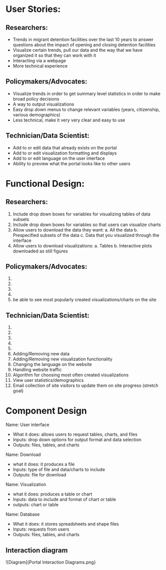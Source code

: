 # User Stories:

## Researchers:
- Trends in migrant detention facilities over the last 10 years to answer questions about the impact of opening and closing detention facilities
- Visualize certain trends, pull our data and the way that we have organized it so that they can work with it
- Interacting via a webpage 
- More technical experience

## Policymakers/Advocates:
- Visualize trends in order to get summary level statistics in order to make broad policy decisions
- A way to output visualizations
- Easy drop down menus to change relevant variables (years, citizenship, various demographics)
- Less technical, make it very very clear and easy to use


## Technician/Data Scientist:
- Add to or edit data that already exists on the portal
- Add to or edit visualization formatting and displays
- Add to or edit language on the user interface
- Ability to preview what the portal looks like to other users

# Functional Design: 

## Researchers:

1. Include drop down boxes for variables for visualizing tables of data subsets
2. Include drop down boxes for variables so that users can visualize charts
3. Allow users to download the data they want:
  a. All the data
  b. Prespecified subsets of the data
  c. Data that you visualized through the interface
4. Allow users to download visualizations:
  a. Tables
  b. Interactive plots downloaded as still figures

## Policymakers/Advocates:
1. 
2. 
3.
4. 
5. be able to see most popularly created visualizations/charts on the site 


## Technician/Data Scientist:
1.
2.
3.
4.
5. 
6. Adding/Removing new data
7. Adding/Removing new visualization functionality
8. Changing the language on the website
9. Handling website traffic
10. Algorithm for choosing most often created visualizations
11. View user statistics/demographics
12. Email collection of site visitors to update them on site progress (stretch goal)

# Component Design

Name: User interface
- What it does: allows users to request tables, charts, and files 
- Inputs: drop down options for output format and data selection 
- Outputs: files, tables, and charts 

Name: Download
- what it does: it produces a file
- Inputs: type of file and data/charts to include
- Outputs: file for download

Name: Visualization
- what it does: produces a table or chart
- Inputs: data to include and format of chart or table
- outputs: chart or table

Name: Database 
- What it does: it stores spreadsheets and shape files 
- Inputs: requests from users 
- Outputs: files, tables, and charts 

## Interaction diagram
![Diagram]{Portal Interaction Diagrams.png}

